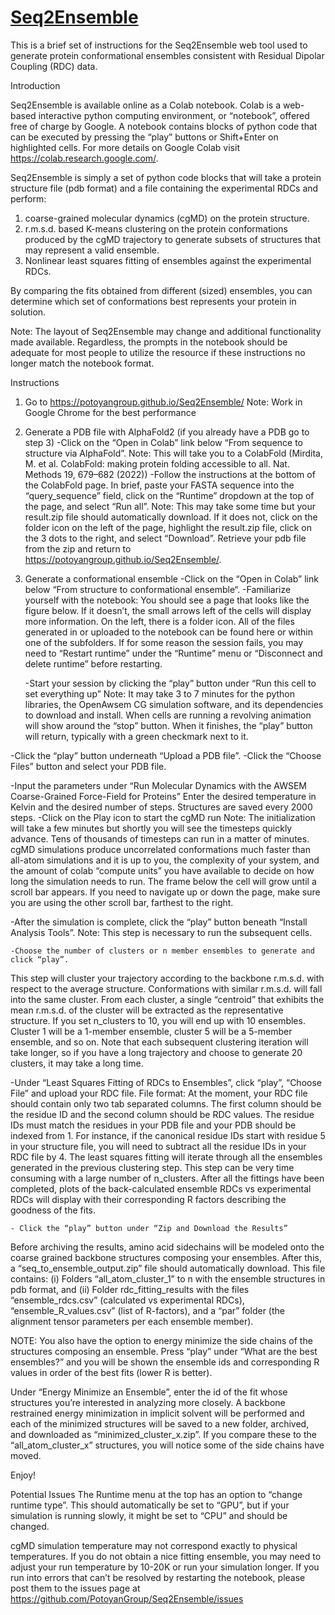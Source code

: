 # [Seq2Ensemble](https://potoyangroup.github.io/Seq2Ensemble/) 
This is a brief set of instructions for the Seq2Ensemble web tool used to generate protein conformational ensembles consistent with Residual Dipolar Coupling (RDC) data.

Introduction

Seq2Ensemble is available online as a Colab notebook. Colab is a web-based interactive python computing environment, or “notebook”, offered free of charge by Google. A notebook contains blocks of python code that can be executed by pressing the “play” buttons or Shift+Enter on highlighted cells. For more details on Google Colab visit https://colab.research.google.com/.

Seq2Ensemble is simply a set of python code blocks that will take a protein structure file (pdb format) and a file containing the experimental RDCs and perform:

1.	coarse-grained molecular dynamics (cgMD) on the protein structure. 
2.	r.m.s.d. based K-means clustering on the protein conformations produced by the cgMD trajectory to generate subsets of structures that may represent a valid ensemble.
3.	Nonlinear least squares fitting of ensembles against the experimental RDCs.

By comparing the fits obtained from different (sized) ensembles, you can determine which set of conformations best represents your protein in solution. 

Note:
The layout of Seq2Ensemble may change and additional functionality made available.  Regardless, the prompts in the notebook should be adequate for most people to utilize the resource if these instructions no longer match the notebook format.


Instructions

1.	Go to https://potoyangroup.github.io/Seq2Ensemble/
	Note: Work in Google Chrome for the best performance

2.	Generate a PDB file with AlphaFold2 (if you already have a PDB go to step 3)
	-Click on the “Open in Colab” link below “From sequence to structure via AlphaFold”.
Note: This will take you to a ColabFold (Mirdita, M. et al. ColabFold: making protein folding accessible to all. Nat. Methods 19, 679–682 (2022))
-Follow the instructions at the bottom of the ColabFold page.
In brief, paste your FASTA sequence into the “query_sequence” field, click on the “Runtime” dropdown at the top of the page, and select “Run all”. 
Note: This may take some time but your result.zip file should automatically download. If it does not, click on the folder icon on the left of the page, highlight the result.zip file, click on the 3 dots to the right, and select “Download”. Retrieve your pdb file from the zip and return to https://potoyangroup.github.io/Seq2Ensemble/.

3.	Generate a conformational ensemble
-Click on the “Open in Colab” link below “From structure to conformational ensemble“.
-Familiarize yourself with the notebook:
You should see a page that looks like the figure below. If it doesn’t, the small arrows left of the cells will display more information.
On the left, there is a folder icon. All of the files generated in or uploaded to the notebook can be found here or within one of the subfolders. If for some reason the session fails, you may need to “Restart runtime” under the “Runtime” menu or “Disconnect and delete runtime” before restarting.
 

	-Start your session by clicking the “play” button under “Run this cell to set everything up”
Note: It may take 3 to 7 minutes for the python libraries, the OpenAwsem CG simulation software, and its dependencies to download and install.
When cells are running a revolving animation will show around the “stop” button. When it finishes, the “play” button will return, typically with a green checkmark next to it.

-Click the “play” button underneath “Upload a PDB file”.
-Click the “Choose Files” button and select your PDB file.

-Input the parameters under “Run Molecular Dynamics with the AWSEM Coarse-Grained Force-Field for Proteins” 
	Enter the desired temperature in Kelvin and the desired number of steps.
	Structures are saved every 2000 steps.
-Click on the Play icon to start the cgMD run
Note: The initialization will take a few minutes but shortly you will see the timesteps quickly advance. Tens of thousands of timesteps can run in a matter of minutes. cgMD simulations produce uncorrelated conformations much faster than all-atom simulations and it is up to you, the complexity of your system, and the amount of colab “compute units” you have available to decide on how long the simulation needs to run. The frame below the cell will grow until a scroll bar appears. If you need to navigate up or down the page, make sure you are using the other scroll bar, farthest to the right.

-After the simulation is complete, click the “play” button beneath “Install Analysis Tools”. 
Note: This step is necessary to run the subsequent cells.

	-Choose the number of clusters or n member ensembles to generate and click “play”.
This step will cluster your trajectory according to the backbone r.m.s.d. with respect to the average structure. Conformations with similar r.m.s.d. will fall into the same cluster. From each cluster, a single “centroid” that exhibits the mean r.m.s.d. of the cluster will be extracted as the representative structure. If you set n_clusters to 10, you will end up with 10 ensembles. Cluster 1 will be a 1-member ensemble, cluster 5 will be a 5-member ensemble, and so on. Note that each subsequent clustering iteration will take longer, so if you have a long trajectory and choose to generate 20 clusters, it may take a long time.
	
-Under “Least Squares Fitting of RDCs to Ensembles”, click “play”, “Choose File” and upload your RDC file.
File format: At the moment, your RDC file should contain only two tab separated columns. The first column should be the residue ID and the second column should be RDC values. The residue IDs must match the residues in your PDB file and your PDB should be indexed from 1. For instance, if the canonical residue IDs start with residue 5 in your structure file, you will need to subtract all the residue IDs in your RDC file by 4.
The least squares fitting will iterate through all the ensembles generated in the previous clustering step. This step can be very time consuming with a large number of n_clusters. After all the fittings have been completed, plots of the back-calculated ensemble RDCs vs experimental RDCs will display with their corresponding R factors describing the goodness of the fits.

	- Click the “play” button under “Zip and Download the Results”
Before archiving the results, amino acid sidechains will be modeled onto the coarse grained backbone structures composing your ensembles. After this, a “seq_to_ensemble_output.zip” file should automatically download. This file contains: (i) Folders “all_atom_cluster_1” to n with the ensemble structures in pdb format, and (ii) Folder rdc_fitting_results with the files “ensemble_rdcs.csv” (calculated vs experimental RDCs), “ensemble_R_values.csv” (list of R-factors), and a “par” folder (the alignment tensor parameters per each ensemble member).


NOTE: You also have the option to energy minimize the side chains of the structures composing an ensemble.
Press “play” under “What are the best ensembles?” and you will be shown the ensemble ids and corresponding R values in order of the best fits (lower R is better).

Under “Energy Minimize an Ensemble”, enter the id of the fit whose structures you’re interested in analyzing more closely.  A backbone restrained energy minimization in implicit solvent will be performed and each of the minimized structures will be saved to a new folder, archived, and downloaded as “minimized_cluster_x.zip”.  If you compare these to the “all_atom_cluster_x” structures, you will notice some of the side chains have moved.

Enjoy!


Potential Issues
The Runtime menu at the top has an option to “change runtime type”.  This should automatically be set to “GPU”, but if your simulation is running slowly, it might be set to “CPU” and should be changed.

cgMD simulation temperature may not correspond exactly to physical temperatures.  If you do not obtain a nice fitting ensemble, you may need to adjust your run temperature by 10-20K or run your simulation longer.
If you run into errors that can’t be resolved by restarting the notebook, please post them to the issues page at https://github.com/PotoyanGroup/Seq2Ensemble/issues

